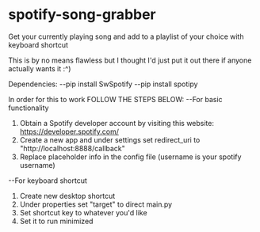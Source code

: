# spotify-song-grabber
Get your currently playing song and add to a playlist of your choice with keyboard shortcut

This is by no means flawless but I thought I'd just put it out there if anyone actually wants it :^)

Dependencies:
--pip install SwSpotify
--pip install spotipy

In order for this to work FOLLOW THE STEPS BELOW:
--For basic functionality
1. Obtain a Spotify developer account by visiting this website: https://developer.spotify.com/
2. Create a new app and under settings set redirect_uri to "http://localhost:8888/callback"
3. Replace placeholder info in the config file (username is your spotify username)

--For keyboard shortcut
1. Create new desktop shortcut
2. Under properties set "target" to direct main.py
3. Set shortcut key to whatever you'd like
4. Set it to run minimized
